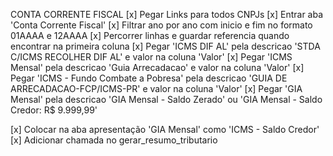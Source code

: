 CONTA CORRENTE FISCAL
 [x] Pegar Links para todos CNPJs
 [x] Entrar aba 'Conta Corrente Fiscal'
 [x] Filtrar ano por ano com inicio e fim no formato 01AAAA e 12AAAA
 [x] Percorrer linhas e guardar referencia quando encontrar na primeira coluna
 [x] Pegar 'ICMS DIF AL' pela descricao 'STDA C/ICMS RECOLHER DIF AL' e valor na coluna 'Valor'
 [x] Pegar 'ICMS Mensal' pela descricao 'Guia Arrecadacao' e valor na coluna 'Valor'
 [x] Pegar 'ICMS - Fundo Combate a Pobresa' pela descricao 'GUIA DE ARRECADACAO-FCP/ICMS-PR' e valor na coluna 'Valor'
 [x] Pegar 'GIA Mensal' pela descricao 'GIA Mensal - Saldo Zerado' ou 'GIA Mensal - Saldo Credor: R$ 9.999,99'

 [x] Colocar na aba apresentação 'GIA Mensal' como 'ICMS - Saldo Credor'
 [x] Adicionar chamada no gerar_resumo_tributario
